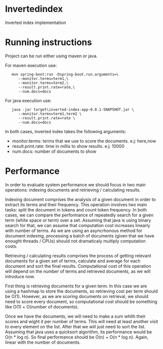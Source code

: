 # Invertedindex
Inverted index implementation

# Running instructions
Project can be run either using maven or java.

For maven execution use:
```
   mvn spring-boot:run -Dspring-boot.run.arguments=\
      --monitor.terms=term1,\
      --monitor.terms=term2,\
      --result.print.rate=rate,\
      --num.docs=docs
 ```
 For java execution use:
 ```
    java -jar target\inverted-index-app-0.0.1-SNAPSHOT.jar \
       --monitor.terms=term1,term2 \
       --result.print.rate=rate \
       --num.docs=docs
```       
In both cases, inverted index takes the following arguments:
 - monitor.terms: terms that we use to score the documents. e.j: here,now
 - result.print.rate: time in millis to show results. e.j: 10000
 - num.docs: number of documents to show
    
# Performance
In order to evaluate system performance we should focus in two main operations: indexing documents and retrieving / calculating results.

Indexing document comprises the analysis of a given document in order to extract its terms and their frequency. This operation involves two main tasks: split the document in tokens and count token frequency. In both cases, we can compare the performance of repeatedly search for a given term (white space or term) over a set. Assuming that java is using binary search for that, we can assume that computation cost increases linearly with number of terms. As we are using an asyncrhonous method for document indexing, processing a batch of documents (given that we have enought threads / CPUs) should not dramaticaly multiply computation costs.

Retrieving / calculating results comprises the process of getting relevant documents for a given set of terms, calculate and average for each document and sort the final results. Computational cost of this operation will depend on the number of terms and retrieved documents, as we will introduce now. 

First thing is retrieving documents for a given term. In this case we are using a hashmap to store the documents, so retrieving cost per term should be O(1). However, as we are scoring documents on retrieval, we should need to score every document, so computational cost should be something like O(1) + O(number of documents).

Once we have the documents, we will need to make a sum whith their scores and wight it per number of terms. This will need at least another visit to every element on the list. After that we will just need to sort the list. Assuming that java uses a quicksort algorithm, its performance would be O(n * log n). So final performance should be O(n) + O(n * log n). Again, linear with the number of documents.
